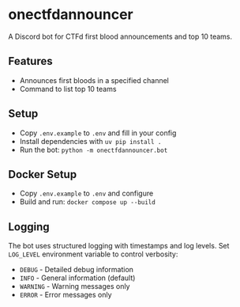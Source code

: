 # onectfdannouncer

A Discord bot for CTFd first blood announcements and top 10 teams.

## Features
- Announces first bloods in a specified channel
- Command to list top 10 teams

## Setup
- Copy `.env.example` to `.env` and fill in your config
- Install dependencies with `uv pip install .`
- Run the bot: `python -m onectfdannouncer.bot`

## Docker Setup
- Copy `.env.example` to `.env` and configure
- Build and run: `docker compose up --build`

## Logging
The bot uses structured logging with timestamps and log levels. Set `LOG_LEVEL` environment variable to control verbosity:
- `DEBUG` - Detailed debug information
- `INFO` - General information (default)
- `WARNING` - Warning messages only
- `ERROR` - Error messages only
